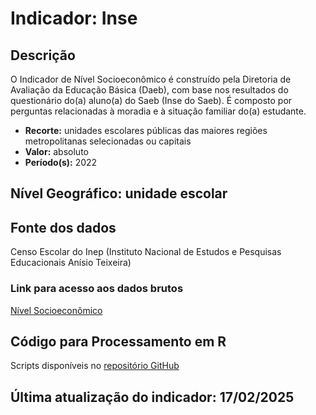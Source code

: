 # Indicador: Inse

## Descrição

O Indicador de Nível Socioeconômico é construído pela Diretoria de Avaliação da Educação Básica (Daeb), com base nos resultados do questionário do(a) aluno(a) do Saeb (Inse do Saeb). É composto por perguntas relacionadas à moradia e à situação familiar do(a) estudante.

- **Recorte:** unidades escolares públicas das maiores regiões metropolitanas selecionadas ou capitais
- **Valor:** absoluto
- **Período(s):** 2022

## Nível Geográfico: **unidade escolar**

## Fonte dos dados
Censo Escolar do Inep (Instituto Nacional de Estudos e Pesquisas Educacionais Anísio Teixeira)

### Link para acesso aos dados brutos

[Nível Socioeconômico](https://www.gov.br/inep/pt-br/areas-de-atuacao/pesquisas-estatisticas-e-indicadores/ideb/resultados)

## Código para Processamento em R
Scripts disponíveis no [repositório GitHub](https://github.com/cem-usp/georedus)

## Última atualização do indicador: 17/02/2025
